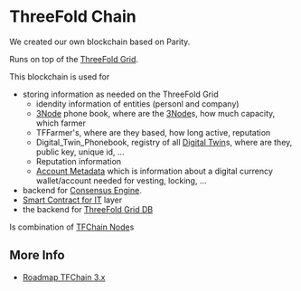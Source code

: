 # ThreeFold Chain

We created our own blockchain based on Parity.

Runs on top of the [ThreeFold Grid](threefold__threefold_grid).

This blockchain is used for 

- storing information as needed on the ThreeFold Grid
  - idendity information of entities (personl and company)
  - [3Node](threefold__3node) phone book, where are the [3Node](threefold__3node)s, how much capacity, which farmer
  - TFFarmer's, where are they based, how long active, reputation
  - Digital_Twin_Phonebook, registry of all [Digital Twin](threefold__digitaltwin)s, where are they, public key, unique id, ...
  - Reputation information 
  - [Account Metadata](threefold__account_metadata) which is information about a digital currency wallet/account needed for vesting, locking, ...
- backend for [Consensus Engine](threefold__consensus_engine).
- [Smart Contract for IT](threefold__smart_contract_for_it) layer
- the backend for [ThreeFold Grid DB](threefold__tfgrid_db)

Is combination of [TFChain Node](threefold__tfchain_node)s


## More Info

- [Roadmap TFChain 3.x](tftech__roadmap_tfchain3.md)



